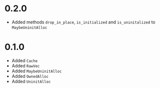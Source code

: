 # 0.2.0
* Added methods `drop_in_place`, `is_initialized` and `is_uninitalized` to
  `MaybeUninitAlloc`

# 0.1.0
* Added `Cache`
* Added `RawVec`
* Added `MaybeUninitAlloc`
* Added `OwnedAlloc`
* Added `UninitAlloc`
